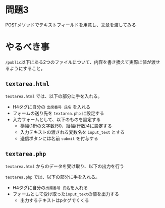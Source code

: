 # 問題3

POSTメソッドでテキストフィールドを用意し、文章を渡してみる

# やるべき事

`/public`以下にある2つのファイルについて、内容を書き換えて実際に値が渡せるようにすること。

## `textarea.html`

`textarea.html` では、以下の部分に手を入れる。

* H4タグに自分の `出席番号 氏名` を入れる
* フォームの送り先を `textarea.php` に設定する
* 入力フォームとして、以下のものを設定する
    * 横幅(1桁の文字数)50、縦幅(行数)4に設定する
    * 入力テキストの渡される変数名を `input_text` とする
    * 送信ボタンには名前 `submit` を付与する

## `textarea.php`

`textarea.html` からのデータを受け取り、以下の出力を行う

`textarea.php` では、以下の部分に手を入れる。

* H4タグに自分の`出席番号 氏名`を入れる
* フォームとして受け取った`input_text`の値を出力する
    * 出力するテキストはpタグでくくる
